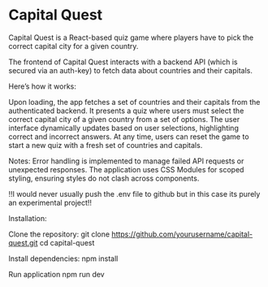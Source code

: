 # Capital Quest

Capital Quest is a React-based quiz game where players have to pick the correct capital city for a given country.

The frontend of Capital Quest interacts with a backend API (which is secured via an auth-key) to fetch data about countries and their capitals. 

Here’s how it works:

Upon loading, the app fetches a set of countries and their capitals from the authenticated backend.
It presents a quiz where users must select the correct capital city of a given country from a set of options.
The user interface dynamically updates based on user selections, highlighting correct and incorrect answers.
At any time, users can reset the game to start a new quiz with a fresh set of countries and capitals.

Notes:
Error handling is implemented to manage failed API requests or unexpected responses.
The application uses CSS Modules for scoped styling, ensuring styles do not clash across components.

!!I would never usually push the .env file to github but in this case its purely an experimental project!! 

Installation:

Clone the repository:
git clone https://github.com/yourusername/capital-quest.git
cd capital-quest

Install dependencies:
npm install

Run application
npm run dev


